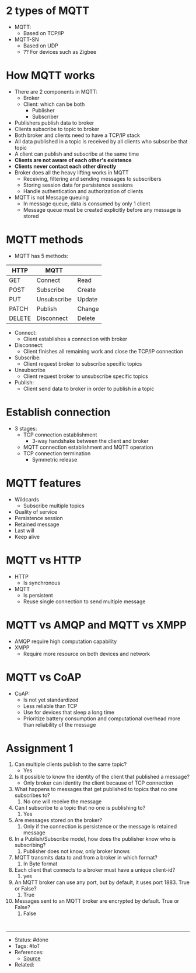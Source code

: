 # 2 types of MQTT
- MQTT:
	- Based on TCP/IP
- MQTT-SN
	- Based on UDP
	- ?? For devices such as Zigbee

# How MQTT works
- There are 2 components in MQTT:
	- Broker
	- Client: which can be both
		- Publisher
		- Subscriber
- Publishers publish data to broker
- Clients subscribe to topic to broker
- Both broker and clients need to have a TCP/IP stack
- All data published in a topic is received by all clients who subscribe that topic
- A client can publish and subscribe at the same time
- **Clients are not aware of each other's existence**
- **Clients never contact each other directly**
- Broker does all the heavy lifting works in MQTT
	- Receiving, filtering and sending messages to subscribers
	- Storing session data for persistence sessions
	- Handle authentication and authorization of clients
- MQTT is not Message queuing
	- In message queue, data is consumed by only 1 client
	- Message queue must be created explicitly before any message is stored

# MQTT methods
- MQTT has 5 methods:

| HTTP   | MQTT        |        |
| ------ | ----------- | ------ |
| GET    | Connect     | Read   |
| POST   | Subscribe   | Create |
| PUT    | Unsubscribe | Update |
| PATCH  | Publish     | Change |
| DELETE | Disconnect  | Delete |

- Connect:
	- Client establishes a connection with broker
- Disconnect:
	- Client finishes all remaining work and close the TCP/IP connection
- Subscribe:
	- Client request broker to subscribe specific topics
- Unsubscribe
	- Client request broker to unsubscribe specific topics
- Publish:
	- Client send data to broker in order to publish in a topic

# Establish connection
- 3 stages:
	- TCP connection establishment
		- 3-way handshake between the client and broker
	- MQTT connection establishment and MQTT operation
	- TCP connection termination
		- Symmetric release

# MQTT features
- Wildcards
	- Subscribe multiple topics
- Quality of service
- Persistence session
- Retained message
- Last will
- Keep alive

# MQTT vs HTTP
- HTTP
	- Is synchronous
- MQTT
	- Is persistent
	- Reuse single connection to send multiple message

# MQTT vs AMQP and MQTT vs XMPP
- AMQP require high computation capability
- XMPP
	- Require more resource on both devices and network

# MQTT vs CoAP
- CoAP:
	- Is not yet standardized
	- Less reliable than TCP
	- Use for devices that sleep a long time
	- Prioritize battery consumption and computational overhead more than reliability of the message

# Assignment 1
1. Can multiple clients publish to the same topic?
	- Yes
2. Is it possible to know the identity of the client that published a message?
	- Only broker can identity the client because of TCP connection
3. What happens to messages that get published to topics that no one subscribes to?
	1. No one will receive the message
4. Can I subscribe to a topic that no one is publishing to?
	1. Yes
5. Are messages stored on the broker?
	1. Only if the connection is persistence or the message is retained message
6. In a Publish/Subscribe model, how does the publisher know who is subscribing?
	1. Publisher does not know, only broker knows
7. MQTT transmits data to and from a broker in which format?
	1. In Byte format
8. Each client that connects to a broker must have a unique client-id?
	1. yes
9. An MQTT broker can use any port, but by default, it uses port 1883. True or False?
	1. True
10. Messages sent to an MQTT broker are encrypted by default. True or False?
	1. False

#
---
- Status: #done
- Tags: #IoT
- References:
	- [Source](https://www.udemy.com/course/mqtt-masterclass/)
- Related:
